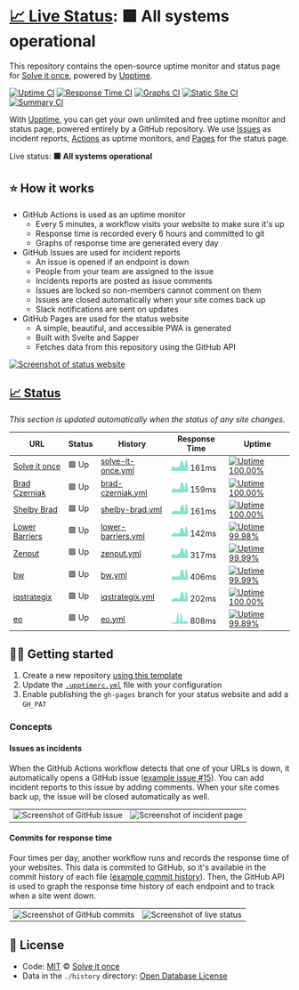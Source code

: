 # [📈 Live Status](https://status.solveitonce.com): <!--live status--> **🟩 All systems operational**

This repository contains the open-source uptime monitor and status page for [Solve it once](https://solveitonce.com), powered by [Upptime](https://github.com/upptime/upptime).

[![Uptime CI](https://github.com/koj-co/upptime/workflows/Uptime%20CI/badge.svg)](https://github.com/koj-co/upptime/actions?query=workflow%3A%22Uptime+CI%22)
[![Response Time CI](https://github.com/koj-co/upptime/workflows/Response%20Time%20CI/badge.svg)](https://github.com/koj-co/upptime/actions?query=workflow%3A%22Response+Time+CI%22)
[![Graphs CI](https://github.com/koj-co/upptime/workflows/Graphs%20CI/badge.svg)](https://github.com/koj-co/upptime/actions?query=workflow%3A%22Graphs+CI%22)
[![Static Site CI](https://github.com/koj-co/upptime/workflows/Static%20Site%20CI/badge.svg)](https://github.com/koj-co/upptime/actions?query=workflow%3A%22Static+Site+CI%22)
[![Summary CI](https://github.com/koj-co/upptime/workflows/Summary%20CI/badge.svg)](https://github.com/koj-co/upptime/actions?query=workflow%3A%22Summary+CI%22)

With [Upptime](https://upptime.js.org), you can get your own unlimited and free uptime monitor and status page, powered entirely by a GitHub repository. We use [Issues](https://github.com/solve-it-once/upptime/issues) as incident reports, [Actions](https://github.com/solve-it-once/upptime/actions) as uptime monitors, and [Pages](https://status.solveitonce.com) for the status page.

Live status: <!--live status--> **🟩 All systems operational**

## ⭐ How it works

- GitHub Actions is used as an uptime monitor
  - Every 5 minutes, a workflow visits your website to make sure it's up
  - Response time is recorded every 6 hours and committed to git
  - Graphs of response time are generated every day
- GitHub Issues are used for incident reports
  - An issue is opened if an endpoint is down
  - People from your team are assigned to the issue
  - Incidents reports are posted as issue comments
  - Issues are locked so non-members cannot comment on them
  - Issues are closed automatically when your site comes back up
  - Slack notifications are sent on updates
- GitHub Pages are used for the status website
  - A simple, beautiful, and accessible PWA is generated
  - Built with Svelte and Sapper
  - Fetches data from this repository using the GitHub API

[![Screenshot of status website](./assets/screenshot-status.png)](https://upptime.js.org)

## [📈 Status](https://upptime.js.org)

_This section is updated automatically when the status of any site changes._

<!--start: status pages-->
<!-- This summary is generated by Upptime (https://github.com/upptime/upptime) -->
<!-- Do not edit this manually, your changes will be overwritten -->

| URL                                         | Status | History                                                                                                  | Response Time                                                                       | Uptime                                                                                                                                                                                                                         |
| ------------------------------------------- | ------ | -------------------------------------------------------------------------------------------------------- | ----------------------------------------------------------------------------------- | ------------------------------------------------------------------------------------------------------------------------------------------------------------------------------------------------------------------------------ |
| [Solve it once](https://solveitonce.com)    | 🟩 Up  | [solve-it-once.yml](https://github.com/solve-it-once/upptime/commits/master/history/solve-it-once.yml)   | <img alt="Response time graph" src="./graphs/solve-it-once.png" height="20"> 161ms  | [![Uptime 100.00%](https://img.shields.io/endpoint?url=https%3A%2F%2Fraw.githubusercontent.com%2Fsolve-it-once%2Fupptime%2Fmaster%2Fapi%2Fsolve-it-once%2Fuptime.json)](https://status.solveitonce.com/history/solve-it-once)  |
| [Brad Czerniak](https://bradczerniak.com)   | 🟩 Up  | [brad-czerniak.yml](https://github.com/solve-it-once/upptime/commits/master/history/brad-czerniak.yml)   | <img alt="Response time graph" src="./graphs/brad-czerniak.png" height="20"> 159ms  | [![Uptime 100.00%](https://img.shields.io/endpoint?url=https%3A%2F%2Fraw.githubusercontent.com%2Fsolve-it-once%2Fupptime%2Fmaster%2Fapi%2Fbrad-czerniak%2Fuptime.json)](https://status.solveitonce.com/history/brad-czerniak)  |
| [Shelby Brad](https://shelbybrad.com)       | 🟩 Up  | [shelby-brad.yml](https://github.com/solve-it-once/upptime/commits/master/history/shelby-brad.yml)       | <img alt="Response time graph" src="./graphs/shelby-brad.png" height="20"> 161ms    | [![Uptime 100.00%](https://img.shields.io/endpoint?url=https%3A%2F%2Fraw.githubusercontent.com%2Fsolve-it-once%2Fupptime%2Fmaster%2Fapi%2Fshelby-brad%2Fuptime.json)](https://status.solveitonce.com/history/shelby-brad)      |
| [Lower Barriers](https://lowerbarriers.org) | 🟩 Up  | [lower-barriers.yml](https://github.com/solve-it-once/upptime/commits/master/history/lower-barriers.yml) | <img alt="Response time graph" src="./graphs/lower-barriers.png" height="20"> 142ms | [![Uptime 99.98%](https://img.shields.io/endpoint?url=https%3A%2F%2Fraw.githubusercontent.com%2Fsolve-it-once%2Fupptime%2Fmaster%2Fapi%2Flower-barriers%2Fuptime.json)](https://status.solveitonce.com/history/lower-barriers) |
| [Zenput](https://www.zenput.com)            | 🟩 Up  | [zenput.yml](https://github.com/solve-it-once/upptime/commits/master/history/zenput.yml)                 | <img alt="Response time graph" src="./graphs/zenput.png" height="20"> 317ms         | [![Uptime 99.99%](https://img.shields.io/endpoint?url=https%3A%2F%2Fraw.githubusercontent.com%2Fsolve-it-once%2Fupptime%2Fmaster%2Fapi%2Fzenput%2Fuptime.json)](https://status.solveitonce.com/history/zenput)                 |
| [bw](https://www.bowerswilkins.com)         | 🟩 Up  | [bw.yml](https://github.com/solve-it-once/upptime/commits/master/history/bw.yml)                         | <img alt="Response time graph" src="./graphs/bw.png" height="20"> 406ms             | [![Uptime 99.99%](https://img.shields.io/endpoint?url=https%3A%2F%2Fraw.githubusercontent.com%2Fsolve-it-once%2Fupptime%2Fmaster%2Fapi%2Fbw%2Fuptime.json)](https://status.solveitonce.com/history/bw)                         |
| [iqstrategix](https://iqstrategix.com)      | 🟩 Up  | [iqstrategix.yml](https://github.com/solve-it-once/upptime/commits/master/history/iqstrategix.yml)       | <img alt="Response time graph" src="./graphs/iqstrategix.png" height="20"> 202ms    | [![Uptime 100.00%](https://img.shields.io/endpoint?url=https%3A%2F%2Fraw.githubusercontent.com%2Fsolve-it-once%2Fupptime%2Fmaster%2Fapi%2Fiqstrategix%2Fuptime.json)](https://status.solveitonce.com/history/iqstrategix)      |
| [eo](https://www.eotechinc.com)             | 🟩 Up  | [eo.yml](https://github.com/solve-it-once/upptime/commits/master/history/eo.yml)                         | <img alt="Response time graph" src="./graphs/eo.png" height="20"> 808ms             | [![Uptime 99.89%](https://img.shields.io/endpoint?url=https%3A%2F%2Fraw.githubusercontent.com%2Fsolve-it-once%2Fupptime%2Fmaster%2Fapi%2Feo%2Fuptime.json)](https://status.solveitonce.com/history/eo)                         |

<!--end: status pages-->

## 👩‍💻 Getting started

1. Create a new repository [using this template](https://github.com/koj-co/upptime/generate)
2. Update the [`.upptimerc.yml`](./.upptimerc.yml) file with your configuration
3. Enable publishing the `gh-pages` branch for your status website and add a `GH_PAT`

### Concepts

#### Issues as incidents

When the GitHub Actions workflow detects that one of your URLs is down, it automatically opens a GitHub issue ([example issue #15](https://github.com/koj-co/upptime/issues/15)). You can add incident reports to this issue by adding comments. When your site comes back up, the issue will be closed automatically as well.

<table>
  <tr>
    <td>
      <img alt="Screenshot of GitHub issue" src="https://raw.githubusercontent.com/upptime/upptime.js.org/master/static/img/screenshot-issue.png">
    </td>
    <td>
      <img alt="Screenshot of incident page" src="https://raw.githubusercontent.com/upptime/upptime.js.org/master/static/img/screenshot-incident.png">
    </td>
  </tr>
</table>

#### Commits for response time

Four times per day, another workflow runs and records the response time of your websites. This data is commited to GitHub, so it's available in the commit history of each file ([example commit history](https://github.com/koj-co/upptime/commits/master/history/wikipedia.yml)). Then, the GitHub API is used to graph the response time history of each endpoint and to track when a site went down.

<table>
  <tr>
    <td>
      <img alt="Screenshot of GitHub commits" src="https://raw.githubusercontent.com/upptime/upptime.js.org/master/static/img/screenshot-history.png">
    </td>
    <td>
      <img alt="Screenshot of live status" src="https://raw.githubusercontent.com/upptime/upptime.js.org/master/static/img/screenshot-live-status.png">
    </td>
  </tr>
</table>
<!--end: docs-->

## 📄 License

- Code: [MIT](./LICENSE) © [Solve it once](https://solveitonce.com)
- Data in the `./history` directory: [Open Database License](https://opendatacommons.org/licenses/odbl/1-0/)
